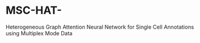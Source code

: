 # MSC-HAT-
 Heterogeneous Graph Attention Neural Network for Single Cell Annotations using Multiplex Mode Data
